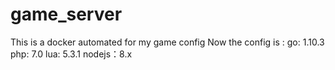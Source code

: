 # game_server
This is a docker automated for my game config
Now the config is :
go: 1.10.3
php: 7.0
lua: 5.3.1
nodejs：8.x